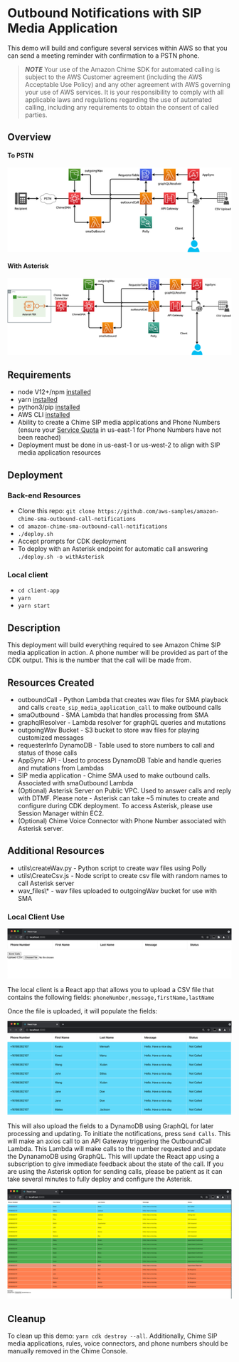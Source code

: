 # Outbound Notifications with SIP Media Application

This demo will build and configure several services within AWS so that you can send a meeting reminder with confirmation to a PSTN phone.

> **_NOTE_** Your use of the Amazon Chime SDK for automated calling is subject to the AWS Customer agreement (including the AWS Acceptable Use Policy) and any other agreement with AWS governing your use of AWS services. It is your responsibility to comply with all applicable laws and regulations regarding the use of automated calling, including any requirements to obtain the consent of called parties.

## Overview

#### To PSTN

![Diagram](images/Process_Flow.png)

#### With Asterisk

![AsteriskDiagram](images/Process_Flow_Asterisk.png)

## Requirements

- node V12+/npm [installed](https://www.npmjs.com/get-npm)
- yarn [installed](https://classic.yarnpkg.com/en/docs/install)
- python3/pip [installed](https://packaging.python.org/tutorials/installing-packages/)
- AWS CLI [installed](https://docs.aws.amazon.com/cli/latest/userguide/install-cliv2.html)
- Ability to create a Chime SIP media applications and Phone Numbers (ensure your [Service Quota](https://console.aws.amazon.com/servicequotas/home/services/chime/quotas) in us-east-1 for Phone Numbers have not been reached)
- Deployment must be done in us-east-1 or us-west-2 to align with SIP media application resources

## Deployment

### Back-end Resources

- Clone this repo: `git clone https://github.com/aws-samples/amazon-chime-sma-outbound-call-notifications`
- `cd amazon-chime-sma-outbound-call-notifications`
- `./deploy.sh`
- Accept prompts for CDK deployment
- To deploy with an Asterisk endpoint for automatic call answering `./deploy.sh -o withAsterisk`

### Local client

- `cd client-app`
- `yarn`
- `yarn start`

## Description

This deployment will build everything required to see Amazon Chime SIP media application in action. A phone number will be provided as part of the CDK output. This is the number that the call will be made from.

## Resources Created

- outboundCall - Python Lambda that creates wav files for SMA playback and calls `create_sip_media_application_call` to make outbound calls
- smaOutbound - SMA Lambda that handles processing from SMA
- graphqlResolver - Lambda resolver for graphQL queries and mutations
- outgoingWav Bucket - S3 bucket to store wav files for playing customized messages
- requesterInfo DynamoDB - Table used to store numbers to call and status of those calls
- AppSync API - Used to process DynamoDB Table and handle queries and mutations from Lambdas
- SIP media application - Chime SMA used to make outbound calls. Associated with smaOutbound Lambda
- (Optional) Asterisk Server on Public VPC. Used to answer calls and reply with DTMF. Please note - Asterisk can take ~5 minutes to create and configure during CDK deployment. To access Asterisk, please use Session Manager within EC2.
- (Optional) Chime Voice Connector with Phone Number associated with Asterisk server.

## Additional Resources

- utils\createWav.py - Python script to create wav files using Polly
- utils\CreateCsv.js - Node script to create csv file with random names to call Asterisk server
- wav_files\\\* - wav files uploaded to outgoingWav bucket for use with SMA

### Local Client Use

![LocalClient](images/Local_Client_1.png)

The local client is a React app that allows you to upload a CSV file that contains the following fields: `phoneNumber,message,firstName,lastName`

Once the file is uploaded, it will populate the fields:

![LocalClient2](images/Local_Client_2.png)

This will also upload the fields to a DynamoDB using GraphQL for later processing and updating. To initiate the notifications, press `Send Calls`. This will make an axios call to an API Gateway triggering the OutboundCall Lambda. This Lambda will make calls to the number requested and update the DynanamoDB using GraphQL. This will update the React app using a subscription to give immediate feedback about the state of the call. If you are using the Asterisk option for sending calls, please be patient as it can take several minutes to fully deploy and configure the Asterisk.

![LocalClient3](images/Local_Client_3.png)

## Cleanup

To clean up this demo: `yarn cdk destroy --all`. Additionally, Chime SIP media applications, rules, voice connectors, and phone numbers should be manually removed in the Chime Console.
